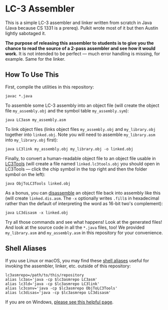 LC-3 Assembler
==============

This is a simple LC-3 assembler and linker written from scratch in Java (Java
because CS 1331 is a prereq). Pulkit wrote most of it but then Austin lightly
sabotaged it.

**The purpose of releasing this assembler to students is to give you the chance
to read the source of a 2-pass assembler and see how it would work.** It is not
intended to be perfect — much error handling is missing, for example. Same for
the linker.

How To Use This
---------------

First, compile the utilities in this repository:

    javac *.java

To assemble some LC-3 assembly into an object file (will create the object file
`my_assembly.obj` and the symbol table `my_assembly.sym`):

    java LC3asm my_assembly.asm

To link object files (links object files `my_assembly.obj` and `my_library.obj`
together into `linked.obj`. Note you will need to assemble `my_library.asm`
into `my_library.obj` first):

    java LC3link my_assembly.obj my_library.obj -o linked.obj

Finally, to convert a human-readable object file to an object file usable in
[LC3Tools][1] (will create a file named `linked.lc3tools.obj` you should open
in LC3Tools — click the chip symbol in the top right and then the folder symbol
on the left):

    java ObjToLC3Tools linked.obj

As a bonus, you can [disassemble][4] an object file back into assembly like
this (will create `linked.dis.asm`. The `-x` optionally writes `.fill`s in
hexadecimal rather than the default of interpreting the word as 16-bit two's
complement):

    java LC3disasm -x linked.obj

Try all those commands and see what happens! Look at the generated files! And
look at the source code in all the `*.java` files, too! We provided
`my_library.asm` and `my_assembly.asm` in this repository for your convenience.

Shell Aliases
-------------

If you use Linux or macOS, you may find these [shell aliases][3] useful for
invoking the assembler, linker, etc. outside of this repository:

    lc3asmrepo=/path/to/this/repository
    alias lc3as='java -cp $lc3asmrepo LC3asm'
    alias lc3ld='java -cp $lc3asmrepo LC3link'
    alias lc3conv='java -cp $lc3asmrepo ObjToLC3Tools'
    alias lc3disas='java -cp $lc3asmrepo LC3disasm'

If you are on Windows, [please see this helpful page][2].

[1]: https://github.com/gt-cs2110/lc3tools
[2]: http://web.archive.org/web/20180426064655/http://dilbert.com/strip/1995-06-24
[3]: https://www.google.com/search?q=shell+aliases
[4]: https://en.wikipedia.org/wiki/Disassembler
